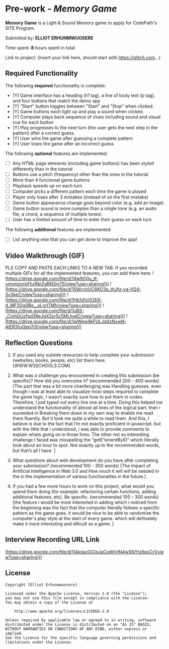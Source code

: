 # Pre-work - *Memory Game*

**Memory Game** is a Light & Sound Memory game to apply for CodePath's SITE Program. 

Submitted by: **ELLIOT ERHUNMWUOSERE**

Time spent: **8** hours spent in total

Link to project: (insert your link here, should start with https://glitch.com...)

## Required Functionality

The following **required** functionality is complete:

* [Y] Game interface has a heading (h1 tag), a line of body text (p tag), and four buttons that match the demo app
* [Y] "Start" button toggles between "Start" and "Stop" when clicked. 
* [Y] Game buttons each light up and play a sound when clicked. 
* [Y] Computer plays back sequence of clues including sound and visual cue for each button
* [Y] Play progresses to the next turn (the user gets the next step in the pattern) after a correct guess. 
* [Y] User wins the game after guessing a complete pattern
* [Y] User loses the game after an incorrect guess

The following **optional** features are implemented:

* [ ] Any HTML page elements (including game buttons) has been styled differently than in the tutorial
* [ ] Buttons use a pitch (frequency) other than the ones in the tutorial
* [ ] More than 4 functional game buttons
* [ ] Playback speeds up on each turn
* [ ] Computer picks a different pattern each time the game is played
* [ ] Player only loses after 3 mistakes (instead of on the first mistake)
* [ ] Game button appearance change goes beyond color (e.g. add an image)
* [ ] Game button sound is more complex than a single tone (e.g. an audio file, a chord, a sequence of multiple tones)
* [ ] User has a limited amount of time to enter their guess on each turn

The following **additional** features are implemented:

- [ ] List anything else that you can get done to improve the app!

## Video Walkthrough (GIF)

PLS COPY AND PASTE EACH LINKS TO A NEW TAB.
If you recorded multiple GIFs for all the implemented features, you can add them here:
![https://drive.google.com/file/d/14w6O0u_K-vmvmzvrpYhxRbi2gRN3jn7S/view?usp=sharing]()
![https://drive.google.com/file/d/15WcyhUC6KO3p_thJfz-va-VQ4-Sy3keC/view?usp=sharing]()
![https://drive.google.com/file/d/1Hb1d1zI02E6-d_MF3Gg0Be__sLnrITMh/view?usp=sharing]()
![https://drive.google.com/file/d/1uBS-_CmhGUzfpd36eJqX3zr5c5MLhxdC/view?usp=sharing]()
![https://drive.google.com/file/d/1qjWkw9kFULJd4zNxwN-AlER31uQep7r0/view?usp=sharing]()

## Reflection Questions
1. If you used any outside resources to help complete your submission (websites, books, people, etc) list them here. 
[WWW.W3SCHOOLS.COM]

2. What was a challenge you encountered in creating this submission (be specific)? How did you overcome it? (recommended 200 - 400 words) 
[The part that was a bit more chanllenging was Handling guesses. even though i was at least able to visualize most steps required to complete the game logic, I wasn’t exactly sure how to put them in codes. Therefore, I just typed out every line one at a time. Doing this helped me understand the functionality of almost all lines of the logical part. then i suceeded in Breaking them down in my own way to enable me read them fluently. But it took me quite a while to read them. And this, I believe is due to the fact that I’m not exactly proficient in javascript. but with the little that i understood, i was able to provide comments to explain whats going on in those lines.
The other not so interesting challenge I faced was misspelling the “getE”ementByID" which literally took about an hour to spot. Not exactly up to the recommended words, but that’s all I have.
]

3. What questions about web development do you have after completing your submission? (recommended 100 - 300 words) 
[The impact of Artificial Intelligence in Web 3.0 and How much it will will be needed in the in the implementation of various functionalites in the future.]

4. If you had a few more hours to work on this project, what would you spend them doing (for example: refactoring certain functions, adding additional features, etc). Be specific. (recommended 100 - 300 words) 
[the feature i would be most interested in adding which i noticed from the beginning was the fact that the computer literally follows a specific pattern as the game goes. it would be nice to be able to randomize the computer's play style at the start of every game. which will definately make it more interesting and dificult as a game. ]



## Interview Recording URL Link

[https://drive.google.com/file/d/1IAkdazGCIqJaCiq6hHN4wSNYtz6psCr1/view?usp=sharing]()


## License

    Copyright [Elliot Erhunmwuosere]

    Licensed under the Apache License, Version 2.0 (the "License");
    you may not use this file except in compliance with the License.
    You may obtain a copy of the License at

        http://www.apache.org/licenses/LICENSE-2.0

    Unless required by applicable law or agreed to in writing, software
    distributed under the License is distributed on an "AS IS" BASIS,
    WITHOUT WARRANTIES OR CONDITIONS OF ANY KIND, either express or implied.
    See the License for the specific language governing permissions and
    limitations under the License.